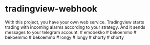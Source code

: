 # tradingview-webhook

With this project, you have your own web service.
Tradingview starts trading with incoming alarms according to your strategy. And it sends messages to your telegram account.
#   e m o b e k k o  
 #   b e k o e m m o  
 #   b e k o e m m o  
 #   b e k o e m m o  
 #   l o n g y  
 #   l o n g y  
 #   s h o r t y  
 #   s h o r t y  
 